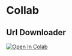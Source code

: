 # Collab
Url Downloader
--- 

<a href="https://colab.research.google.com/drive/1urMgdn4pL9oLyLNprvgk4qLwkMLZ9DrU#scrollTo=_87wMhP2SNud">
  <img src="https://colab.research.google.com/assets/colab-badge.svg" alt="Open In Colab"/>
</a>


